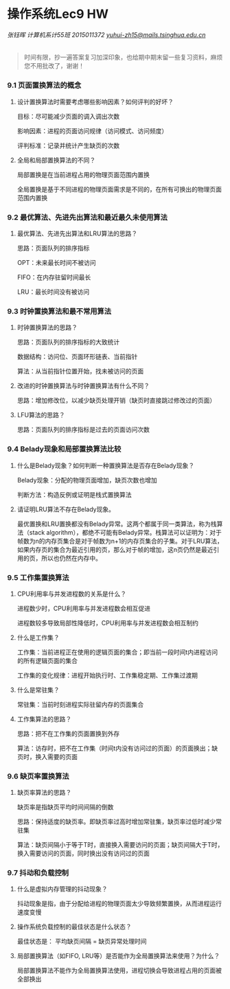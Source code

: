 # 操作系统Lec9 HW

###### 张钰晖 计算机系计55班 2015011372 yuhui-zh15@mails.tsinghua.edu.cn

> 时间有限，抄一遍答案复习加深印象，也给期中期末留一些复习资料，麻烦您不用批改了，谢谢！

### 9.1 页面置换算法的概念

1. 设计置换算法时需要考虑哪些影响因素？如何评判的好坏？

   目标：尽可能减少页面的调入调出次数

   影响因素：进程的页面访问规律（访问模式、访问频度）

   评判标准：记录并统计产生缺页的次数

2. 全局和局部置换算法的不同？

   局部置换是在当前进程占用的物理页面范围内置换

   全局置换是基于不同进程的物理页面需求是不同的，在所有可换出的物理页面范围内置换

### 9.2 最优算法、先进先出算法和最近最久未使用算法

1. 最优算法、先进先出算法和LRU算法的思路？

   思路：页面队列的排序指标

   OPT：未来最长时间不被访问

   FIFO：在内存驻留时间最长

   LRU：最长时间没有被访问

### 9.3 时钟置换算法和最不常用算法

1. 时钟置换算法的思路？

   思路：页面队列的排序指标的大致统计

   数据结构：访问位、页面环形链表、当前指针

   算法：从当前指针位置开始，找未被访问的页面

2. 改进的时钟置换算法与时钟置换算法有什么不同？

   思路：增加修改位，以减少缺页处理开销（缺页时直接跳过修改过的页面）

3. LFU算法的思路？

   思路：页面队列的排序指标是过去的页面访问次数

### 9.4 Belady现象和局部置换算法比较

1. 什么是Belady现象？如何判断一种置换算法是否存在Belady现象？

   Belady现象：分配的物理页面增加，缺页次数也增加

   判断方法：构造反例或证明是栈式置换算法

2. 请证明LRU算法不存在Belady现象。

   最优置换和LRU置换都没有Belady异常。这两个都属于同一类算法，称为栈算法（stack algorithm），都绝不可能有Belady异常。栈算法可以证明为：对于帧数为n的内存页集合是对于帧数为n+1的内存页集合的子集。对于LRU算法，如果内存页的集合为最近引用的页，那么对于帧的增加，这n页仍然是最近引用的页，所以也仍然在内存中。

### 9.5 工作集置换算法

1. CPU利用率与并发进程数的关系是什么？

   进程数少时，CPU利用率与并发进程数会相互促进

   进程数较多导致局部性降低时，CPU利用率与并发进程数会相互制约

2. 什么是工作集？

   工作集：当前进程正在使用的逻辑页面的集合；即当前一段时间t内进程访问的所有逻辑页面的集合

   工作集的变化规律：进程开始执行时、工作集稳定期、工作集过渡期

3. 什么是常驻集？

   常驻集：当前时刻进程实际驻留内存的页面集合

4. 工作集算法的思路？

   思路：把不在工作集的页面置换到外存

   算法：访存时，把不在工作集（时间t内没有访问过的页面）的页面换出；缺页时，换入需要的页面

### 9.6 缺页率置换算法

1. 缺页率算法的思路？

   缺页率是指缺页平均时间间隔的倒数

   思路：保持适度的缺页率。即缺页率过高时增加常驻集，缺页率过低时减少常驻集

   算法：缺页间隔小于等于T时，直接换入需要访问的页面；缺页间隔大于T时，换入需要访问的页面，同时换出没有访问过的页面

### 9.7 抖动和负载控制

1. 什么是虚拟内存管理的抖动现象？

   抖动现象是指，由于分配给进程的物理页面太少导致频繁置换，从而进程运行速度变慢

2. 操作系统负载控制的最佳状态是什么状态？

   最佳状态是： 平均缺页间隔 = 缺页异常处理时间

3. 局部置换算法（如FIFO, LRU等）是否能作为全局置换算法来使用？为什么？

   局部置换算法不能作为全局置换算法使用，进程切换会导致进程占用的页面被全部换出